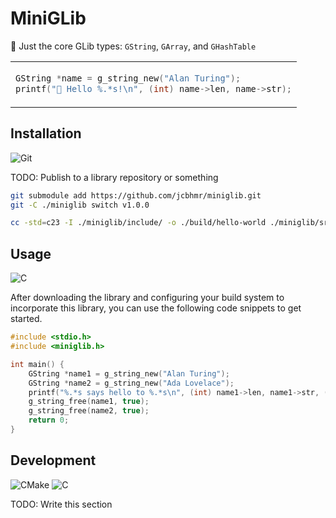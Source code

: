 # MiniGLib

📄 Just the core GLib types: `GString`, `GArray`, and `GHashTable`

<table align=center><td>

```c
GString *name = g_string_new("Alan Turing");
printf("👋 Hello %.*s!\n", (int) name->len, name->str);
```

</table>

## Installation

![Git](https://img.shields.io/badge/Git-F05032?style=for-the-badge&logo=Git&logoColor=FFFFFF)

TODO: Publish to a library repository or something

```sh
git submodule add https://github.com/jcbhmr/miniglib.git
git -C ./miniglib switch v1.0.0
```

```sh
cc -std=c23 -I ./miniglib/include/ -o ./build/hello-world ./miniglib/src/*.c ./src/*.c
```

## Usage

![C](https://img.shields.io/badge/C-222222?style=for-the-badge&logo=C&logoColor=A8B9CC)

After downloading the library and configuring your build system to incorporate this library, you can use the following code snippets to get started.

```c
#include <stdio.h>
#include <miniglib.h>

int main() {
    GString *name1 = g_string_new("Alan Turing");
    GString *name2 = g_string_new("Ada Lovelace");
    printf("%.*s says hello to %.*s\n", (int) name1->len, name1->str, (int) name2->len, name2->str);
    g_string_free(name1, true);
    g_string_free(name2, true);
    return 0;
}
```

## Development

![CMake](https://img.shields.io/badge/CMake-064F8C?style=for-the-badge&logo=CMake&logoColor=FFFFFF)
![C](https://img.shields.io/badge/C-222222?style=for-the-badge&logo=C&logoColor=A8B9CC)

TODO: Write this section
